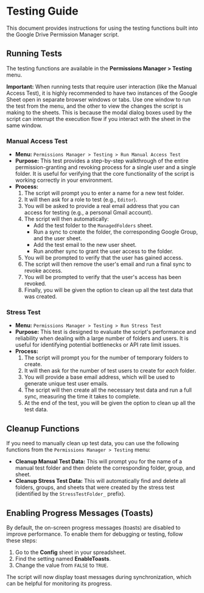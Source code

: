 # Testing Guide

This document provides instructions for using the testing functions built into the Google Drive Permission Manager script.

## Running Tests

The testing functions are available in the **Permissions Manager > Testing** menu.

**Important:** When running tests that require user interaction (like the Manual Access Test), it is highly recommended to have two instances of the Google Sheet open in separate browser windows or tabs. Use one window to run the test from the menu, and the other to view the changes the script is making to the sheets. This is because the modal dialog boxes used by the script can interrupt the execution flow if you interact with the sheet in the same window.

### Manual Access Test

*   **Menu:** `Permissions Manager > Testing > Run Manual Access Test`
*   **Purpose:** This test provides a step-by-step walkthrough of the entire permission-granting and revoking process for a single user and a single folder. It is useful for verifying that the core functionality of the script is working correctly in your environment.
*   **Process:**
    1.  The script will prompt you to enter a name for a new test folder.
    2.  It will then ask for a role to test (e.g., `Editor`).
    3.  You will be asked to provide a real email address that you can access for testing (e.g., a personal Gmail account).
    4.  The script will then automatically:
        *   Add the test folder to the `ManagedFolders` sheet.
        *   Run a sync to create the folder, the corresponding Google Group, and the user sheet.
        *   Add the test email to the new user sheet.
        *   Run another sync to grant the user access to the folder.
    5.  You will be prompted to verify that the user has gained access.
    6.  The script will then remove the user's email and run a final sync to revoke access.
    7.  You will be prompted to verify that the user's access has been revoked.
    8.  Finally, you will be given the option to clean up all the test data that was created.

### Stress Test

*   **Menu:** `Permissions Manager > Testing > Run Stress Test`
*   **Purpose:** This test is designed to evaluate the script's performance and reliability when dealing with a large number of folders and users. It is useful for identifying potential bottlenecks or API rate limit issues.
*   **Process:**
    1.  The script will prompt you for the number of temporary folders to create.
    2.  It will then ask for the number of test users to create for *each* folder.
    3.  You will provide a base email address, which will be used to generate unique test user emails.
    4.  The script will then create all the necessary test data and run a full sync, measuring the time it takes to complete.
    5.  At the end of the test, you will be given the option to clean up all the test data.

## Cleanup Functions

If you need to manually clean up test data, you can use the following functions from the `Permissions Manager > Testing` menu:

*   **Cleanup Manual Test Data:** This will prompt you for the name of a manual test folder and then delete the corresponding folder, group, and sheet.
*   **Cleanup Stress Test Data:** This will automatically find and delete all folders, groups, and sheets that were created by the stress test (identified by the `StressTestFolder_` prefix).

## Enabling Progress Messages (Toasts)

By default, the on-screen progress messages (toasts) are disabled to improve performance. To enable them for debugging or testing, follow these steps:

1.  Go to the **Config** sheet in your spreadsheet.
2.  Find the setting named **EnableToasts**.
3.  Change the value from `FALSE` to `TRUE`.

The script will now display toast messages during synchronization, which can be helpful for monitoring its progress.
